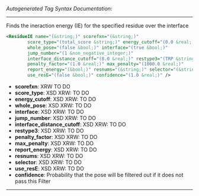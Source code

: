 <!-- THIS IS AN AUTOGENERATED FILE: Don't edit it directly, instead change the schema definition in the code itself. -->

_Autogenerated Tag Syntax Documentation:_

---
Finds the ineraction energy (IE) for the specified residue over the interface

```xml
<ResidueIE name="(&string;)" scorefxn="(&string;)"
        score_type="(total_score &string;)" energy_cutoff="(0.0 &real;)"
        whole_pose="(false &bool;)" interface="(true &bool;)"
        jump_number="(1 &non_negative_integer;)"
        interface_distance_cutoff="(8.0 &real;)" restype3="(TRP &string;)"
        penalty_factor="(1.0 &real;)" max_penalty="(1000.0 &real;)"
        report_energy="(&bool;)" resnums="(&string;)" selector="(&string;)"
        use_resE="(false &bool;)" confidence="(1.0 &real;)" />
```

-   **scorefxn**: XRW TO DO
-   **score_type**: XSD XRW: TO DO
-   **energy_cutoff**: XSD XRW: TO DO
-   **whole_pose**: XSD XRW: TO DO
-   **interface**: XSD XRW: TO DO
-   **jump_number**: XSD XRW: TO DO
-   **interface_distance_cutoff**: XSD XRW: TO DO
-   **restype3**: XSD XRW: TO DO
-   **penalty_factor**: XSD XRW: TO DO
-   **max_penalty**: XSD XRW: TO DO
-   **report_energy**: XSD XRW: TO DO
-   **resnums**: XSD XRW: TO DO
-   **selector**: XSD XRW: TO DO
-   **use_resE**: XSD XRW: TO DO
-   **confidence**: Probability that the pose will be filtered out if it does not pass this Filter

---
